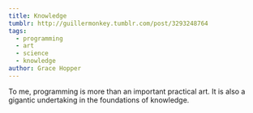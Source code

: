 ```yaml
---
title: Knowledge
tumblr: http://guillermonkey.tumblr.com/post/3293248764
tags:
  - programming
  - art
  - science
  - knowledge
author: Grace Hopper
---
```


To me, programming is more than an important practical art. It is also a gigantic undertaking in the foundations of knowledge.
